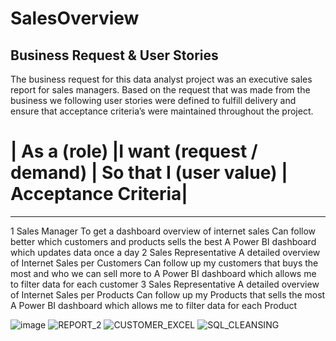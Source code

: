 # SalesOverview
## Business Request & User Stories
The business request for this data analyst project was an executive sales report for sales managers. Based on the request that was made from the business we following user stories were defined to fulfill delivery and ensure that acceptance criteria’s were maintained throughout the project.

#	| As a (role)	|I want (request / demand) | So that I (user value) |	Acceptance Criteria|
***
1	Sales Manager	To get a dashboard overview of internet sales	Can follow better which customers and products sells the best	A Power BI dashboard which updates data once a day
2	Sales Representative	A detailed overview of Internet Sales per Customers	Can follow up my customers that buys the most and who we can sell more to	A Power BI dashboard which allows me to filter data for each customer
3	Sales Representative	A detailed overview of Internet Sales per Products	Can follow up my Products that sells the most	A Power BI dashboard which allows me to filter data for each Product

![image](https://github.com/Keerthanabalaje/SalesOverview/assets/78976627/9522216a-923a-43e2-9ea9-b759cd7139aa)
![REPORT_2](https://github.com/Keerthanabalaje/SalesOverview/assets/78976627/dea2f55e-246c-483a-aff1-2ca1ea291c7e)
![CUSTOMER_EXCEL](https://github.com/Keerthanabalaje/SalesOverview/assets/78976627/e07ed0f5-7940-4930-a1df-99d69c298b60)
![SQL_CLEANSING](https://github.com/Keerthanabalaje/SalesOverview/assets/78976627/54e0b97d-47e5-4b86-97ce-7b1f3896cbfd)
